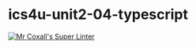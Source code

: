 # ics4u-unit2-04-typescript

[![Mr Coxall's Super Linter](https://github.com/dbcalitis/ics4u-unit2-04-typescript/workflows/Mr%20Coxall's%20Super%20Linter/badge.svg)](https://github.com/dbcalitis/ics4u-unit2-04-typescript/actions/)
